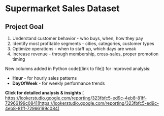 # Supermarket Sales Dataset

## Project Goal

1. Understand customer behavior - who buys, when, how they pay
2. Identify most profitable segments - cities, categories, customer types
3. Optimize operations - when to staff up, which days are weak
4. Increase revenue - through membership, cross-sales, proper promotion timing


New columns added in Python code([link to file]) for improved analysis:
- **Hour** - for hourly sales patterns
- **DayOfWeek** - for weekly performance trends


**Click for detailed analysis & insights** [ https://lookerstudio.google.com/reporting/323fbfc5-ed9c-4eb8-81ff-72966199c084](https://lookerstudio.google.com/reporting/323fbfc5-ed9c-4eb8-81ff-72966199c084)
